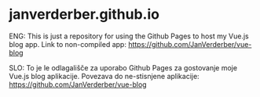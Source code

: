 # janverderber.github.io

ENG: This is just a repository for using the Github Pages to host my Vue.js blog app.
Link to non-compiled app:
https://github.com/JanVerderber/vue-blog

SLO: To je le odlagališče za uporabo Github Pages za gostovanje moje Vue.js blog aplikacije.
Povezava do ne-stisnjene aplikacije:
https://github.com/JanVerderber/vue-blog
